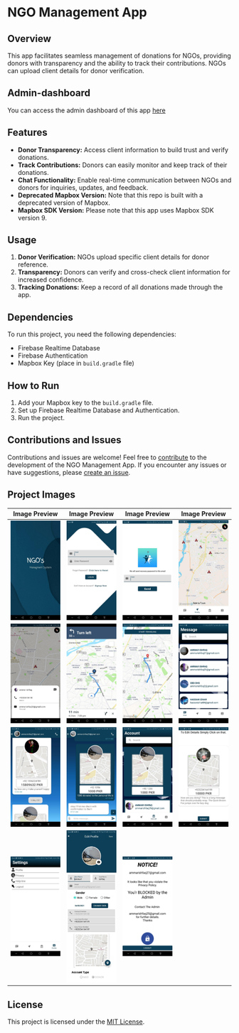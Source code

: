 # NGO Management App

## Overview

This app facilitates seamless management of donations for NGOs, providing donors with transparency and the ability to track their contributions. NGOs can upload client details for donor verification.

## Admin-dashboard

You can access the admin dashboard of this app [here](https://github.com/Ammar-Ishfaq/NGOs-Managment-2021-Admin)

## Features

- **Donor Transparency:** Access client information to build trust and verify donations.
- **Track Contributions:** Donors can easily monitor and keep track of their donations.
- **Chat Functionality:** Enable real-time communication between NGOs and donors for inquiries, updates, and feedback.
- **Deprecated Mapbox Version:** Note that this repo is built with a deprecated version of Mapbox.
- **Mapbox SDK Version:** Please note that this app uses Mapbox SDK version 9.

## Usage

1. **Donor Verification:** NGOs upload specific client details for donor reference.
2. **Transparency:** Donors can verify and cross-check client information for increased confidence.
3. **Tracking Donations:** Keep a record of all donations made through the app.

## Dependencies

To run this project, you need the following dependencies:

- Firebase Realtime Database
- Firebase Authentication
- Mapbox Key (place in `build.gradle` file)

## How to Run

1. Add your Mapbox key to the `build.gradle` file.
2. Set up Firebase Realtime Database and Authentication.
3. Run the project.

## Contributions and Issues

Contributions and issues are welcome! Feel free to [contribute](CONTRIBUTING.md) to the development of the NGO Management App. If you encounter any issues or have suggestions, please [create an issue](https://github.com/Ammar-Ishfaq/NGOs-Managment/issues).

## Project Images

| Image Preview | Image Preview | Image Preview | Image Preview |
|---------------|---------------|---------------|---------------|
| <img src="screenshots/1.jpg" height="70%"/> | <img src="screenshots/2.0.jpg" height="70%"/> | <img src="screenshots/2.1.jpg" height="70%"/> | <img src="screenshots/3.0.jpg" height="70%"/> |
| <img src="screenshots/3.1.jpg" height="70%"/> | <img src="screenshots/3.2.jpg" height="70%"/> | <img src="screenshots/3.3.jpg" height="70%"/> | <img src="screenshots/4.0.jpg" height="70%"/> |
| <img src="screenshots/4.1.jpg" height="70%"/> | <img src="screenshots/4.2.jpg" height="70%"/> | <img src="screenshots/4.3.jpg" height="70%"/> | <img src="screenshots/4.4.jpg" height="70%"/> |
| <img src="screenshots/5.0.jpg" height="70%"/> | <img src="screenshots/5.1.jpg" height="70%"/> | <img src="screenshots/image6.jpg" height="70%"/> |               |

## License

This project is licensed under the [MIT License](LICENSE).
